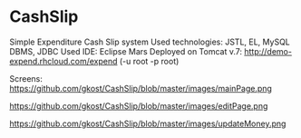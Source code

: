 # CashSlip
Simple Expenditure Cash Slip system
Used technologies: JSTL, EL, MySQL DBMS, JDBC
Used IDE: Eclipse Mars
Deployed on Tomcat v.7: http://demo-expend.rhcloud.com/expend (-u root -p root)

Screens:
https://github.com/gkost/CashSlip/blob/master/images/mainPage.png

https://github.com/gkost/CashSlip/blob/master/images/editPage.png

https://github.com/gkost/CashSlip/blob/master/images/updateMoney.png
